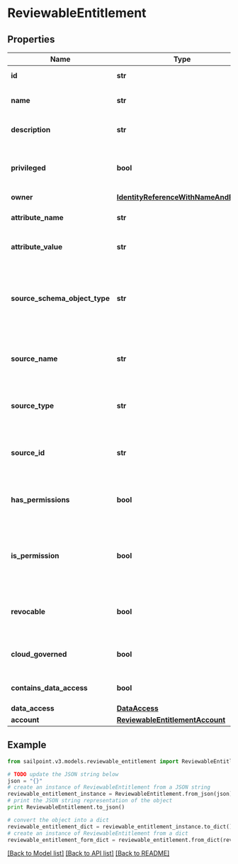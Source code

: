 # ReviewableEntitlement


## Properties

Name | Type | Description | Notes
------------ | ------------- | ------------- | -------------
**id** | **str** | The id for the entitlement | [optional] 
**name** | **str** | The name of the entitlement | [optional] 
**description** | **str** | Information about the entitlement | [optional] 
**privileged** | **bool** | Indicates if the entitlement is a privileged entitlement | [optional] [default to False]
**owner** | [**IdentityReferenceWithNameAndEmail**](IdentityReferenceWithNameAndEmail.md) |  | [optional] 
**attribute_name** | **str** | The name of the attribute on the source | [optional] 
**attribute_value** | **str** | The value of the attribute on the source | [optional] 
**source_schema_object_type** | **str** | The schema object type on the source used to represent the entitlement and its attributes | [optional] 
**source_name** | **str** | The name of the source for which this entitlement belongs | [optional] 
**source_type** | **str** | The type of the source for which the entitlement belongs | [optional] 
**source_id** | **str** | The ID of the source for which the entitlement belongs | [optional] 
**has_permissions** | **bool** | Indicates if the entitlement has permissions | [optional] [default to False]
**is_permission** | **bool** | Indicates if the entitlement is a representation of an account permission | [optional] [default to False]
**revocable** | **bool** | Indicates whether the entitlement can be revoked | [optional] [default to False]
**cloud_governed** | **bool** | True if the entitlement is cloud governed | [optional] [default to False]
**contains_data_access** | **bool** | True if the entitlement has DAS data | [optional] [default to False]
**data_access** | [**DataAccess**](DataAccess.md) |  | [optional] 
**account** | [**ReviewableEntitlementAccount**](ReviewableEntitlementAccount.md) |  | [optional] 

## Example

```python
from sailpoint.v3.models.reviewable_entitlement import ReviewableEntitlement

# TODO update the JSON string below
json = "{}"
# create an instance of ReviewableEntitlement from a JSON string
reviewable_entitlement_instance = ReviewableEntitlement.from_json(json)
# print the JSON string representation of the object
print ReviewableEntitlement.to_json()

# convert the object into a dict
reviewable_entitlement_dict = reviewable_entitlement_instance.to_dict()
# create an instance of ReviewableEntitlement from a dict
reviewable_entitlement_form_dict = reviewable_entitlement.from_dict(reviewable_entitlement_dict)
```
[[Back to Model list]](../README.md#documentation-for-models) [[Back to API list]](../README.md#documentation-for-api-endpoints) [[Back to README]](../README.md)


